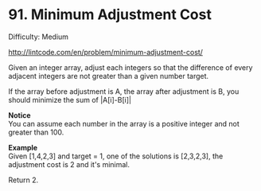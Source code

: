 # 91. Minimum Adjustment Cost

Difficulty: Medium

http://lintcode.com/en/problem/minimum-adjustment-cost/

Given an integer array, adjust each integers so that the difference of every adjacent integers are not greater than a given number target.

If the array before adjustment is A, the array after adjustment is B, you should minimize the sum of |A[i]-B[i]|

**Notice**  
You can assume each number in the array is a positive integer and not greater than 100.

**Example**  
Given [1,4,2,3] and target = 1, one of the solutions is [2,3,2,3], the adjustment cost is 2 and it's minimal.

Return 2.
